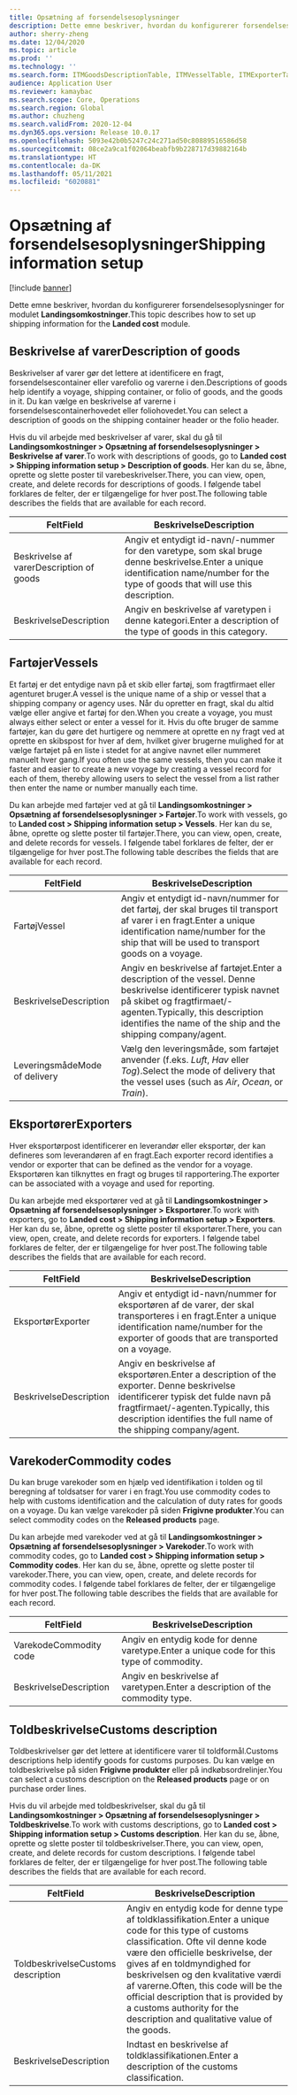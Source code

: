 ```yaml
---
title: Opsætning af forsendelsesoplysninger
description: Dette emne beskriver, hvordan du konfigurerer forsendelsesoplysninger for modulet Landingsomkostninger.
author: sherry-zheng
ms.date: 12/04/2020
ms.topic: article
ms.prod: ''
ms.technology: ''
ms.search.form: ITMGoodsDescriptionTable, ITMVesselTable, ITMExporterTable, ITMCommodityCodeTable, ITMCustomsDescription
audience: Application User
ms.reviewer: kamaybac
ms.search.scope: Core, Operations
ms.search.region: Global
ms.author: chuzheng
ms.search.validFrom: 2020-12-04
ms.dyn365.ops.version: Release 10.0.17
ms.openlocfilehash: 5093e42b0b5247c24c271ad50c80889516586d58
ms.sourcegitcommit: 08ce2a9ca1f02064beabfb9b228717d39882164b
ms.translationtype: HT
ms.contentlocale: da-DK
ms.lasthandoff: 05/11/2021
ms.locfileid: "6020881"
---
```

# <a name="shipping-information-setup"></a><span data-ttu-id="44d0d-103">Opsætning af forsendelsesoplysninger</span><span class="sxs-lookup"><span data-stu-id="44d0d-103">Shipping information setup</span></span>

[!include [banner](../../includes/banner.md)]

<span data-ttu-id="44d0d-104">Dette emne beskriver, hvordan du konfigurerer forsendelsesoplysninger for modulet **Landingsomkostninger**.</span><span class="sxs-lookup"><span data-stu-id="44d0d-104">This topic describes how to set up shipping information for the **Landed cost** module.</span></span>

## <a name="description-of-goods"></a><a name="description-of-goods"></a><span data-ttu-id="44d0d-105">Beskrivelse af varer</span><span class="sxs-lookup"><span data-stu-id="44d0d-105">Description of goods</span></span>

<span data-ttu-id="44d0d-106">Beskrivelser af varer gør det lettere at identificere en fragt, forsendelsescontainer eller varefolio og varerne i den.</span><span class="sxs-lookup"><span data-stu-id="44d0d-106">Descriptions of goods help identify a voyage, shipping container, or folio of goods, and the goods in it.</span></span> <span data-ttu-id="44d0d-107">Du kan vælge en beskrivelse af varerne i forsendelsescontainerhovedet eller foliohovedet.</span><span class="sxs-lookup"><span data-stu-id="44d0d-107">You can select a description of goods on the shipping container header or the folio header.</span></span>

<span data-ttu-id="44d0d-108">Hvis du vil arbejde med beskrivelser af varer, skal du gå til **Landingsomkostninger \> Opsætning af forsendelsesoplysninger \> Beskrivelse af varer**.</span><span class="sxs-lookup"><span data-stu-id="44d0d-108">To work with descriptions of goods, go to **Landed cost \> Shipping information setup \> Description of goods**.</span></span> <span data-ttu-id="44d0d-109">Her kan du se, åbne, oprette og slette poster til varebeskrivelser.</span><span class="sxs-lookup"><span data-stu-id="44d0d-109">There, you can view, open, create, and delete records for descriptions of goods.</span></span> <span data-ttu-id="44d0d-110">I følgende tabel forklares de felter, der er tilgængelige for hver post.</span><span class="sxs-lookup"><span data-stu-id="44d0d-110">The following table describes the fields that are available for each record.</span></span>

| <span data-ttu-id="44d0d-111">Felt</span><span class="sxs-lookup"><span data-stu-id="44d0d-111">Field</span></span> | <span data-ttu-id="44d0d-112">Beskrivelse</span><span class="sxs-lookup"><span data-stu-id="44d0d-112">Description</span></span> |
|---|---|
| <span data-ttu-id="44d0d-113">Beskrivelse af varer</span><span class="sxs-lookup"><span data-stu-id="44d0d-113">Description of goods</span></span> | <span data-ttu-id="44d0d-114">Angiv et entydigt id-navn/-nummer for den varetype, som skal bruge denne beskrivelse.</span><span class="sxs-lookup"><span data-stu-id="44d0d-114">Enter a unique identification name/number for the type of goods that will use this description.</span></span> |
| <span data-ttu-id="44d0d-115">Beskrivelse</span><span class="sxs-lookup"><span data-stu-id="44d0d-115">Description</span></span> | <span data-ttu-id="44d0d-116">Angiv en beskrivelse af varetypen i denne kategori.</span><span class="sxs-lookup"><span data-stu-id="44d0d-116">Enter a description of the type of goods in this category.</span></span> |

## <a name="vessels"></a><a name="vessels"></a><span data-ttu-id="44d0d-117">Fartøjer</span><span class="sxs-lookup"><span data-stu-id="44d0d-117">Vessels</span></span>

<span data-ttu-id="44d0d-118">Et fartøj er det entydige navn på et skib eller fartøj, som fragtfirmaet eller agenturet bruger.</span><span class="sxs-lookup"><span data-stu-id="44d0d-118">A vessel is the unique name of a ship or vessel that a shipping company or agency uses.</span></span> <span data-ttu-id="44d0d-119">Når du opretter en fragt, skal du altid vælge eller angive et fartøj for den.</span><span class="sxs-lookup"><span data-stu-id="44d0d-119">When you create a voyage, you must always either select or enter a vessel for it.</span></span> <span data-ttu-id="44d0d-120">Hvis du ofte bruger de samme fartøjer, kan du gøre det hurtigere og nemmere at oprette en ny fragt ved at oprette en skibspost for hver af dem, hvilket giver brugerne mulighed for at vælge fartøjet på en liste i stedet for at angive navnet eller nummeret manuelt hver gang.</span><span class="sxs-lookup"><span data-stu-id="44d0d-120">If you often use the same vessels, then you can make it faster and easier to create a new voyage by creating a vessel record for each of them, thereby allowing users to select the vessel from a list rather then enter the name or number manually each time.</span></span>

<span data-ttu-id="44d0d-121">Du kan arbejde med fartøjer ved at gå til **Landingsomkostninger \> Opsætning af forsendelsesoplysninger \> Fartøjer**.</span><span class="sxs-lookup"><span data-stu-id="44d0d-121">To work with vessels, go to **Landed cost \> Shipping information setup \> Vessels**.</span></span> <span data-ttu-id="44d0d-122">Her kan du se, åbne, oprette og slette poster til fartøjer.</span><span class="sxs-lookup"><span data-stu-id="44d0d-122">There, you can view, open, create, and delete records for vessels.</span></span> <span data-ttu-id="44d0d-123">I følgende tabel forklares de felter, der er tilgængelige for hver post.</span><span class="sxs-lookup"><span data-stu-id="44d0d-123">The following table describes the fields that are available for each record.</span></span>

| <span data-ttu-id="44d0d-124">Felt</span><span class="sxs-lookup"><span data-stu-id="44d0d-124">Field</span></span> | <span data-ttu-id="44d0d-125">Beskrivelse</span><span class="sxs-lookup"><span data-stu-id="44d0d-125">Description</span></span> |
|---|---|
| <span data-ttu-id="44d0d-126">Fartøj</span><span class="sxs-lookup"><span data-stu-id="44d0d-126">Vessel</span></span> | <span data-ttu-id="44d0d-127">Angiv et entydigt id-navn/nummer for det fartøj, der skal bruges til transport af varer i en fragt.</span><span class="sxs-lookup"><span data-stu-id="44d0d-127">Enter a unique identification name/number for the ship that will be used to transport goods on a voyage.</span></span> |
| <span data-ttu-id="44d0d-128">Beskrivelse</span><span class="sxs-lookup"><span data-stu-id="44d0d-128">Description</span></span> | <span data-ttu-id="44d0d-129">Angiv en beskrivelse af fartøjet.</span><span class="sxs-lookup"><span data-stu-id="44d0d-129">Enter a description of the vessel.</span></span> <span data-ttu-id="44d0d-130">Denne beskrivelse identificerer typisk navnet på skibet og fragtfirmaet/-agenten.</span><span class="sxs-lookup"><span data-stu-id="44d0d-130">Typically, this description identifies the name of the ship and the shipping company/agent.</span></span> |
| <span data-ttu-id="44d0d-131">Leveringsmåde</span><span class="sxs-lookup"><span data-stu-id="44d0d-131">Mode of delivery</span></span> | <span data-ttu-id="44d0d-132">Vælg den leveringsmåde, som fartøjet anvender (f.eks. _Luft_, _Hav_ eller _Tog_).</span><span class="sxs-lookup"><span data-stu-id="44d0d-132">Select the mode of delivery that the vessel uses (such as _Air_, _Ocean_, or _Train_).</span></span> |

## <a name="exporters"></a><span data-ttu-id="44d0d-133">Eksportører</span><span class="sxs-lookup"><span data-stu-id="44d0d-133">Exporters</span></span>

<span data-ttu-id="44d0d-134">Hver eksportørpost identificerer en leverandør eller eksportør, der kan defineres som leverandøren af en fragt.</span><span class="sxs-lookup"><span data-stu-id="44d0d-134">Each exporter record identifies a vendor or exporter that can be defined as the vendor for a voyage.</span></span> <span data-ttu-id="44d0d-135">Eksportøren kan tilknyttes en fragt og bruges til rapportering.</span><span class="sxs-lookup"><span data-stu-id="44d0d-135">The exporter can be associated with a voyage and used for reporting.</span></span>

<span data-ttu-id="44d0d-136">Du kan arbejde med eksportører ved at gå til **Landingsomkostninger \> Opsætning af forsendelsesoplysninger \> Eksportører**.</span><span class="sxs-lookup"><span data-stu-id="44d0d-136">To work with exporters, go to **Landed cost \> Shipping information setup \> Exporters**.</span></span> <span data-ttu-id="44d0d-137">Her kan du se, åbne, oprette og slette poster til eksportører.</span><span class="sxs-lookup"><span data-stu-id="44d0d-137">There, you can view, open, create, and delete records for exporters.</span></span> <span data-ttu-id="44d0d-138">I følgende tabel forklares de felter, der er tilgængelige for hver post.</span><span class="sxs-lookup"><span data-stu-id="44d0d-138">The following table describes the fields that are available for each record.</span></span>

| <span data-ttu-id="44d0d-139">Felt</span><span class="sxs-lookup"><span data-stu-id="44d0d-139">Field</span></span> | <span data-ttu-id="44d0d-140">Beskrivelse</span><span class="sxs-lookup"><span data-stu-id="44d0d-140">Description</span></span> |
|---|---|
| <span data-ttu-id="44d0d-141">Eksportør</span><span class="sxs-lookup"><span data-stu-id="44d0d-141">Exporter</span></span> | <span data-ttu-id="44d0d-142">Angiv et entydigt id-navn/nummer for eksportøren af de varer, der skal transporteres i en fragt.</span><span class="sxs-lookup"><span data-stu-id="44d0d-142">Enter a unique identification name/number for the exporter of goods that are transported on a voyage.</span></span> |
| <span data-ttu-id="44d0d-143">Beskrivelse</span><span class="sxs-lookup"><span data-stu-id="44d0d-143">Description</span></span> | <span data-ttu-id="44d0d-144">Angiv en beskrivelse af eksportøren.</span><span class="sxs-lookup"><span data-stu-id="44d0d-144">Enter a description of the exporter.</span></span> <span data-ttu-id="44d0d-145">Denne beskrivelse identificerer typisk det fulde navn på fragtfirmaet/-agenten.</span><span class="sxs-lookup"><span data-stu-id="44d0d-145">Typically, this description identifies the full name of the shipping company/agent.</span></span> |

## <a name="commodity-codes"></a><span data-ttu-id="44d0d-146">Varekoder</span><span class="sxs-lookup"><span data-stu-id="44d0d-146">Commodity codes</span></span>

<span data-ttu-id="44d0d-147">Du kan bruge varekoder som en hjælp ved identifikation i tolden og til beregning af toldsatser for varer i en fragt.</span><span class="sxs-lookup"><span data-stu-id="44d0d-147">You use commodity codes to help with customs identification and the calculation of duty rates for goods on a voyage.</span></span> <span data-ttu-id="44d0d-148">Du kan vælge varekoder på siden **Frigivne produkter**.</span><span class="sxs-lookup"><span data-stu-id="44d0d-148">You can select commodity codes on the **Released products** page.</span></span>

<span data-ttu-id="44d0d-149">Du kan arbejde med varekoder ved at gå til **Landingsomkostninger \> Opsætning af forsendelsesoplysninger \> Varekoder**.</span><span class="sxs-lookup"><span data-stu-id="44d0d-149">To work with commodity codes, go to **Landed cost \> Shipping information setup \> Commodity codes**.</span></span> <span data-ttu-id="44d0d-150">Her kan du se, åbne, oprette og slette poster til varekoder.</span><span class="sxs-lookup"><span data-stu-id="44d0d-150">There, you can view, open, create, and delete records for commodity codes.</span></span> <span data-ttu-id="44d0d-151">I følgende tabel forklares de felter, der er tilgængelige for hver post.</span><span class="sxs-lookup"><span data-stu-id="44d0d-151">The following table describes the fields that are available for each record.</span></span>

| <span data-ttu-id="44d0d-152">Felt</span><span class="sxs-lookup"><span data-stu-id="44d0d-152">Field</span></span> | <span data-ttu-id="44d0d-153">Beskrivelse</span><span class="sxs-lookup"><span data-stu-id="44d0d-153">Description</span></span> |
|---|---|
| <span data-ttu-id="44d0d-154">Varekode</span><span class="sxs-lookup"><span data-stu-id="44d0d-154">Commodity code</span></span> | <span data-ttu-id="44d0d-155">Angiv en entydig kode for denne varetype.</span><span class="sxs-lookup"><span data-stu-id="44d0d-155">Enter a unique code for this type of commodity.</span></span> |
| <span data-ttu-id="44d0d-156">Beskrivelse</span><span class="sxs-lookup"><span data-stu-id="44d0d-156">Description</span></span> | <span data-ttu-id="44d0d-157">Angiv en beskrivelse af varetypen.</span><span class="sxs-lookup"><span data-stu-id="44d0d-157">Enter a description of the commodity type.</span></span> |

## <a name="customs-description"></a><span data-ttu-id="44d0d-158">Toldbeskrivelse</span><span class="sxs-lookup"><span data-stu-id="44d0d-158">Customs description</span></span>

<span data-ttu-id="44d0d-159">Toldbeskrivelser gør det lettere at identificere varer til toldformål.</span><span class="sxs-lookup"><span data-stu-id="44d0d-159">Customs descriptions help identify goods for customs purposes.</span></span> <span data-ttu-id="44d0d-160">Du kan vælge en toldbeskrivelse på siden **Frigivne produkter** eller på indkøbsordrelinjer.</span><span class="sxs-lookup"><span data-stu-id="44d0d-160">You can select a customs description on the **Released products** page or on purchase order lines.</span></span>

<span data-ttu-id="44d0d-161">Hvis du vil arbejde med toldbeskrivelser, skal du gå til **Landingsomkostninger \> Opsætning af forsendelsesoplysninger \> Toldbeskrivelse**.</span><span class="sxs-lookup"><span data-stu-id="44d0d-161">To work with customs descriptions, go to **Landed cost \> Shipping information setup \> Customs description**.</span></span> <span data-ttu-id="44d0d-162">Her kan du se, åbne, oprette og slette poster til toldbeskrivelser.</span><span class="sxs-lookup"><span data-stu-id="44d0d-162">There, you can view, open, create, and delete records for custom descriptions.</span></span> <span data-ttu-id="44d0d-163">I følgende tabel forklares de felter, der er tilgængelige for hver post.</span><span class="sxs-lookup"><span data-stu-id="44d0d-163">The following table describes the fields that are available for each record.</span></span>

| <span data-ttu-id="44d0d-164">Felt</span><span class="sxs-lookup"><span data-stu-id="44d0d-164">Field</span></span> | <span data-ttu-id="44d0d-165">Beskrivelse</span><span class="sxs-lookup"><span data-stu-id="44d0d-165">Description</span></span> |
|---|---|
| <span data-ttu-id="44d0d-166">Toldbeskrivelse</span><span class="sxs-lookup"><span data-stu-id="44d0d-166">Customs description</span></span> | <span data-ttu-id="44d0d-167">Angiv en entydig kode for denne type af toldklassifikation.</span><span class="sxs-lookup"><span data-stu-id="44d0d-167">Enter a unique code for this type of customs classification.</span></span> <span data-ttu-id="44d0d-168">Ofte vil denne kode være den officielle beskrivelse, der gives af en toldmyndighed for beskrivelsen og den kvalitative værdi af varerne.</span><span class="sxs-lookup"><span data-stu-id="44d0d-168">Often, this code will be the official description that is provided by a customs authority for the description and qualitative value of the goods.</span></span> |
| <span data-ttu-id="44d0d-169">Beskrivelse</span><span class="sxs-lookup"><span data-stu-id="44d0d-169">Description</span></span> | <span data-ttu-id="44d0d-170">Indtast en beskrivelse af toldklassifikationen.</span><span class="sxs-lookup"><span data-stu-id="44d0d-170">Enter a description of the customs classification.</span></span> |
